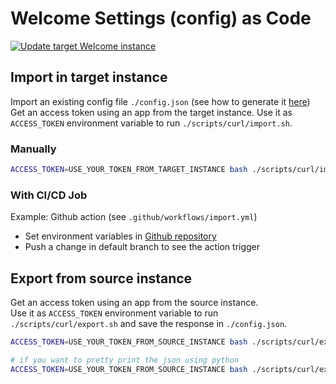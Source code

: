 # Welcome Settings (config) as Code
[![Update target Welcome instance](https://github.com/mehamasum/welcome-config-as-code/actions/workflows/import.yml/badge.svg)](https://github.com/mehamasum/welcome-config-as-code/actions/workflows/import.yml)


## Import in target instance

Import an existing config file `./config.json` (see how to generate it [here](/#Export-from-source-instance))  
Get an access token using an app from the target instance.
Use it as `ACCESS_TOKEN` environment variable to run `./scripts/curl/import.sh`.

### Manually

```bash
ACCESS_TOKEN=USE_YOUR_TOKEN_FROM_TARGET_INSTANCE bash ./scripts/curl/import.sh
```

### With CI/CD Job

Example: Github action (see `.github/workflows/import.yml`) 

- Set environment variables in [Github repository](https://docs.github.com/en/actions/reference/encrypted-secrets#creating-encrypted-secrets-for-a-repository)
- Push a change in default branch to see the action trigger


## Export from source instance

Get an access token using an app from the source instance.  
Use it as `ACCESS_TOKEN` environment variable to run `./scripts/curl/export.sh` and save the response in `./config.json`.

```bash
ACCESS_TOKEN=USE_YOUR_TOKEN_FROM_SOURCE_INSTANCE bash ./scripts/curl/export.sh > config.json

# if you want to pretty print the json using python
ACCESS_TOKEN=USE_YOUR_TOKEN_FROM_SOURCE_INSTANCE bash ./scripts/curl/export.sh | python -m json.tool > config.json
```
